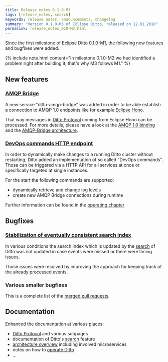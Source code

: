 ```yaml
---
title: Release notes 0.1.0-M3
tags: [release_notes, search]
keywords: release notes, announcements, changelog
summary: "Version 0.1.0-M3 of Eclipse Ditto, released on 12.01.2018"
permalink: release_notes_010-M3.html
---
```


Since the first milestone of Eclipse Ditto [0.1.0-M1](release_notes_010-M1.html), the following new features and
bugfixes were added.

{% include note.html content="In milestone 0.1.0-M2 we had identified a problem right after building it, 
    that's why M3 follows M1." %}


## New features

### [AMQP Bridge](https://github.com/eclipse/ditto/pull/65)

A new service "ditto-amqp-bridge" was added in order to be able establish a connection to AMQP 1.0
endpoints like for example [Eclipse Hono](https://eclipse.org/hono/).

That way messages in [Ditto Protocol](protocol-overview.html) coming from Eclipse Hono can be processed. 
For more details, please have a look at the [AMQP 1.0 binding](connectivity-protocol-bindings-amqp10.html) and the 
[AMQP-Bridge architecture](architecture-services-connectivity.html).

### [DevOps commands HTTP endpoint](https://github.com/eclipse/ditto/pull/55)

In order to dynamically make changes to a running Ditto cluster without restarting, Ditto added an implementation
of so called "DevOps commands". Those can be triggered via a HTTP API for all services at once or specifically targeted
at single instances.

For the start the following commands are supported:
* dynamically retrieve and change log levels
* create new AMQP Bridge connections during runtime

Further information can be found in the [operating chapter](installation-operating.html#devops-commands)


## Bugfixes

### [Stabilization of eventually consistent search index](https://github.com/eclipse/ditto/pull/83)

In various conditions the search index which is updated by the [search](basic-search.html) of Ditto was not updated in case
events were missed or there were timing issues.

Those issues were resolved by improving the approach for keeping track of the already processed events. 

### Various smaller bugfixes

This is a complete list of the [merged pull requests](https://github.com/eclipse/ditto/pulls?q=is%3Apr+milestone%3A0.1.0-M3+).


## Documentation

Enhanced the documentation at various places:
* [Ditto Protocol](protocol-overview.html) and various subpages
* documentation of Ditto's [search](basic-search.html) feature
* [architecture overview](architecture-overview.html) including involved microservices
* notes on how to [operate Ditto](installation-operating.html)
* ...


